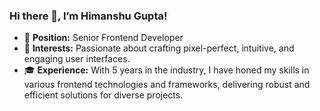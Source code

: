 ### Hi there 👋, I’m Himanshu Gupta!

- 🔭 **Position:** Senior Frontend Developer
- 👀 **Interests:** Passionate about crafting pixel-perfect, intuitive, and engaging user interfaces.
- 🎓 **Experience:** With 5 years in the industry, I have honed my skills in various frontend technologies and frameworks, delivering robust and efficient solutions for diverse projects.
